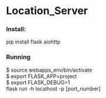 # Location_Server

### Install:
pip install flask aiohttp

### Running

$ source webapps_env/bin/activate <br>
$ export FLASK_APP=project <br>
$ export FLASK_DEBUG=1 <br>
flask run -h localhost -p [port_number] <br>
